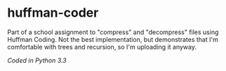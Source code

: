 # huffman-coder
Part of a school assignment to "compress" and "decompress" files using Huffman Coding. Not the best implementation, but demonstrates that I'm comfortable with trees and recursion, so I'm uploading it anyway.

*Coded in Python 3.3*

